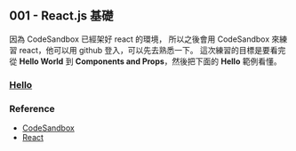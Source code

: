 ## 001 - React.js 基礎

因為 CodeSandbox 已經架好 react 的環境， 所以之後會用 CodeSandbox 來練習 react，他可以用 github 登入，可以先去熟悉一下。
這次練習的目標是要看完從 __Hello World__ 到 __Components and Props__，然後把下面的 __Hello__ 範例看懂。

### [Hello](https://codesandbox.io/s/g5qo6nVKk)

### Reference

- [CodeSandbox](https://codesandbox.io/)
- [React](https://facebook.github.io/react/docs/hello-world.html)

